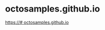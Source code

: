 # octosamples.github.io
<a href="https://# octosamples.github.io" target="_blank">https://# octosamples.github.io</a>
